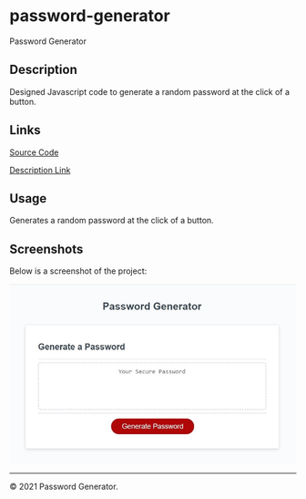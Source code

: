 # password-generator
Password Generator

## Description
Designed Javascript code to generate a random password at the click of a button.


## Links
[Source Code](https://github.com/asantercureton/personal-portfolio/)


[Description Link](https://asantercureton.github.io/personal-portfolio/)


## Usage
Generates a random password at the click of a button.


## Screenshots
Below is a screenshot of the project:

![Image of html](./images/password-generator-project.jpg)

---
© 2021 Password Generator.